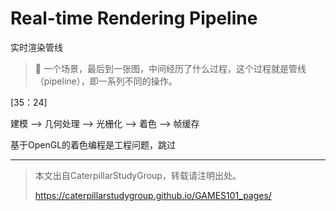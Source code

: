 # Real-time Rendering Pipeline

实时渲染管线

> **&#x1F4CC;** 一个场景，最后到一张图，中间经历了什么过程，这个过程就是管线（pipeline），即一系列不同的操作。

[35：24]

建模 --> 几何处理 --> 光栅化 --> 着色 --> 帧缓存

基于OpenGL的着色编程是工程问题，跳过



------------------------------

> 本文出自CaterpillarStudyGroup，转载请注明出处。
>
> https://caterpillarstudygroup.github.io/GAMES101_pages/